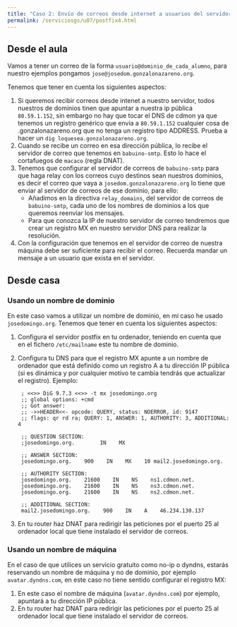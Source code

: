 ```yaml
---
title: "Caso 2: Envío de correos desde internet a usuarios del servidor"
permalink: /serviciosgs/u07/postfix4.html
---
```


## Desde el aula

Vamos a tener un correo de la forma ``usuario@dominio_de_cada_alumno``, para nuestro ejemplos pongamos ``jose@josedom.gonzalonazareno.org``.

Tenemos que tener en cuenta los siguientes aspectos:

1. Si queremos recibir correos desde intenet a nuestro servidor, todos nuestros de dominios tinen que apuntar a nuestra ip pública `80.59.1.152`, sin embargo no hay que tocar el DNS de cdmon ya que tenemos un registro genérico que envía a `80.59.1.152` cualquier cosa de .gonzalonazareno.org que no tenga un registro tipo ADDRESS. Prueba a hacer un ``dig loquesea.gonzalonazareno.org``.
2. Cuando se recibe un correo en esa dirección pública, lo recibe el servidor de correo que tenemos en `babuino-smtp`. Esto lo hace el cortafuegos de `macaco` (regla DNAT).
3. Tenemos que configurar el servidor de correos de `babuino-smtp` para que haga relay con los correos cuyo destinos sean nuestros dominios, es decir el correo que vaya a ``josedom.gonzalonazareno.org`` lo tiene que enviar al servidor de correos de ese dominio, para ello:
    * Añadimos en la directiva ``relay_domains``, del servidor de correos de `babuino-smtp`, cada uno de los nombres de dominios a los que queremos reenviar los mensajes.
    * Para que conozca la IP de nuestro servidor de correo tendremos que crear un registro MX en nuestro servidor DNS  para realizar la resolución.
4. Con la configuración que tenemos en el servidor de correo de nuestra máquina debe ser suficiente para recibir el correo. Recuerda mandar un mensaje a un usuario que exista en el servidor.

## Desde casa

### Usando un nombre de dominio

En este caso vamos a utilizar un nombre de dominio, en mi caso he usado ``josedomingo.org``. Tenemos que tener en cuenta los siguientes aspectos:

1. Configura el servidor postfix en tu ordenador, teniendo en cuenta que en el fichero ``/etc/mailname`` este tu nombre de dominio.
2. Configura tu DNS para que el registro MX apunte a un nombre de ordenador que está definido como un registro A a tu dirección IP pública (si es dinámica y por cualquier motivo te cambia tendrás que actualizar el registro). Ejemplo:

		; <<>> DiG 9.7.3 <<>> -t mx josedomingo.org
		;; global options: +cmd
		;; Got answer:
		;; ->>HEADER<<- opcode: QUERY, status: NOERROR, id: 9147
		;; flags: qr rd ra; QUERY: 1, ANSWER: 1, AUTHORITY: 3, ADDITIONAL: 4		

		;; QUESTION SECTION:
		;josedomingo.org.        IN    MX		

		;; ANSWER SECTION:
		josedomingo.org.    900    IN    MX    10 mail2.josedomingo.org.		

		;; AUTHORITY SECTION:
		josedomingo.org.    21600    IN    NS    ns1.cdmon.net.
		josedomingo.org.    21600    IN    NS    ns3.cdmon.net.
		josedomingo.org.    21600    IN    NS    ns2.cdmon.net.		

		;; ADDITIONAL SECTION:
		mail2.josedomingo.org.    900    IN    A    46.234.130.137

3. En tu router haz DNAT para redirigir las peticiones por el puerto 25 al ordenador local que tiene instalado el servidor de correos.

### Usando un nombre de máquina

En el caso de que utilices un servicio gratuito como no-ip o dyndns, estarás reservando un nombre de máquina y no de dominio, por ejemplo ``avatar.dyndns.com``, en este caso no tiene sentido configurar el registro MX:

1. En este caso el nombre de máquina (``avatar.dyndns.com``) por ejemplo, apuntará a tu dirección IP pública.
2. En tu router haz DNAT para redirigir las peticiones por el puerto 25 al ordenador local que tiene instalado el servidor de correos.